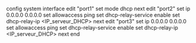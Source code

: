 config system interface
    edit "port1"
        set mode dhcp
    next
    edit "port2"
        set ip 0.0.0.0 0.0.0.0
        set allowaccess ping
        set dhcp-relay-service enable
        set dhcp-relay-ip <IP_serveur_DHCP>
    next
    edit "port3"
        set ip 0.0.0.0 0.0.0.0
        set allowaccess ping
        set dhcp-relay-service enable
        set dhcp-relay-ip <IP_serveur_DHCP>
    next
end
